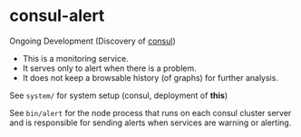 # consul-alert

Ongoing Development (Discovery of [consul](https://www.consul.io/))

* This is a monitoring service.
* It serves only to alert when there is a problem.
* It does not keep a browsable history (of graphs) for further analysis.

See `system/` for system setup (consul, deployment of __this__)

See `bin/alert` for the node process that runs on each consul cluster server and is responsible for sending alerts when services are warning or alerting.


